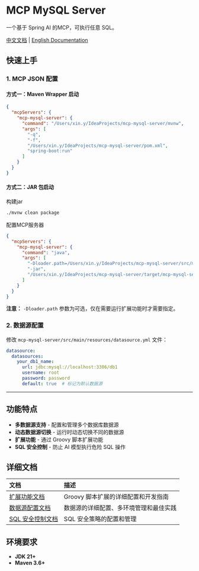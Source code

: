 # MCP MySQL Server

一个基于 Spring AI 的MCP，可执行任意 SQL。

[中文文档](README.md) | [English Documentation](README_EN.md)

## 快速上手

### 1. MCP JSON 配置

#### 方式一：Maven Wrapper 启动

```json
{
  "mcpServers": {
    "mcp-mysql-server": {
      "command": "/Users/xin.y/IdeaProjects/mcp-mysql-server/mvnw",
      "args": [
        "-q",
        "-f",
        "/Users/xin.y/IdeaProjects/mcp-mysql-server/pom.xml",
        "spring-boot:run"
      ]
    }
  }
}
```

#### 方式二：JAR 包启动

构建jar

```bash
./mvnw clean package
```

配置MCP服务器

```json
{
  "mcpServers": {
    "mcp-mysql-server": {
      "command": "java",
      "args": [
        "-Dloader.path=/Users/xin.y/IdeaProjects/mcp-mysql-server/src/main/resources/groovy",
        "-jar",
        "/Users/xin.y/IdeaProjects/mcp-mysql-server/target/mcp-mysql-server-0.0.1-SNAPSHOT.jar"
      ]
    }
  }
}
```

**注意：** `-Dloader.path` 参数为可选，仅在需要运行扩展功能时才需要指定。

### 2. 数据源配置

修改 `mcp-mysql-server/src/main/resources/datasource.yml` 文件：

```yaml
datasource:
  datasources:
    your_db1_name:
      url: jdbc:mysql://localhost:3306/db1
      username: root
      password: password
      default: true  # 标记为默认数据源
```

---

## 功能特点

- **多数据源支持** - 配置和管理多个数据库数据源
- **动态数据源切换** - 运行时动态切换不同的数据源
- **扩展功能** - 通过 Groovy 脚本扩展功能
- **SQL 安全控制** - 防止 AI 模型执行危险 SQL 操作

## 详细文档

| 文档                            | 描述                    |
|:------------------------------|:----------------------|
| [扩展功能文档](EXTENSIONS.md)       | Groovy 脚本扩展的详细配置和开发指南 |
| [数据源配置文档](DATASOURCE.md)      | 数据源的详细配置、多环境管理和最佳实践   |
| [SQL 安全控制文档](SQL_SECURITY.md) | SQL 安全策略的配置和管理        |

## 环境要求

- **JDK 21+**
- **Maven 3.6+**
